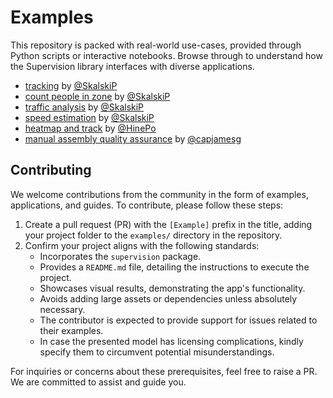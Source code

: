 # Examples

This repository is packed with real-world use-cases, provided through Python scripts or
interactive notebooks. Browse through to understand how the Supervision library
interfaces with diverse applications.

- [tracking](./tracking) by [@SkalskiP](https://github.com/SkalskiP)
- [count people in zone](./count_people_in_zone) by [@SkalskiP](https://github.com/SkalskiP)
- [traffic analysis](./traffic_analysis) by [@SkalskiP](https://github.com/SkalskiP)
- [speed estimation](./speed_estimation) by [@SkalskiP](https://github.com/SkalskiP)
- [heatmap and track](./heatmap_and_track/) by [@HinePo](https://github.com/HinePo)
- [manual assembly quality assurance](./manual_assembly_quality_assurance) by [@capjamesg](https://github.com/capjamesg)

## Contributing

We welcome contributions from the community in the form of examples, applications, and
guides. To contribute, please follow these steps:

1. Create a pull request (PR) with the `[Example]` prefix in the title, adding your
project folder to the `examples/` directory in the repository.
2. Confirm your project aligns with the following standards:
   - Incorporates the `supervision` package.
   - Provides a `README.md` file, detailing the instructions to execute the project.
   - Showcases visual results, demonstrating the app's functionality.
   - Avoids adding large assets or dependencies unless absolutely necessary.
   - The contributor is expected to provide support for issues related to their
examples.
   - In case the presented model has licensing complications, kindly specify them to
circumvent potential misunderstandings.

For inquiries or concerns about these prerequisites, feel free to raise a PR. We are
committed to assist and guide you.
